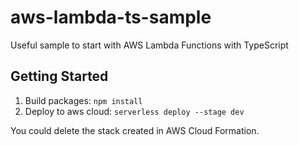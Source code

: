 # aws-lambda-ts-sample
Useful sample to start with AWS Lambda Functions with TypeScript

## Getting Started

1. Build packages: `npm install`
2. Deploy to aws cloud: `serverless deploy --stage dev`

You could delete the stack created in AWS Cloud Formation.

